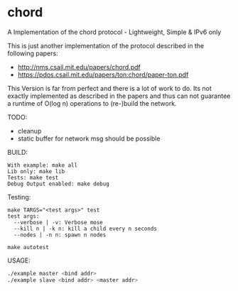 # chord
A Implementation of the chord protocol - Lightweight, Simple &amp; IPv6 only

This is just another implementation of the protocol described in the following papers:

- http://nms.csail.mit.edu/papers/chord.pdf
- https://pdos.csail.mit.edu/papers/ton:chord/paper-ton.pdf

This Version is far from perfect and there is a lot of work to do. Its not exactly implemented as described in the papers and thus can not guarantee a runtime of O(log n) operations to (re-)build the network.



TODO:

- cleanup
- static buffer for network msg should be possible

BUILD:

``` make
With example: make all
Lib only: make lib
Tests: make test
Debug Output enabled: make debug
```

Testing:

```
make TARGS="<test args>" test
test args:
  --verbose | -v: Verbose mose
  --kill n | -k n: kill a child every n seconds
  --nodes | -n n: spawn n nodes

make autotest
```

USAGE:

``` bash
./example master <bind addr>
./example slave <bind addr> <master addr>
```
